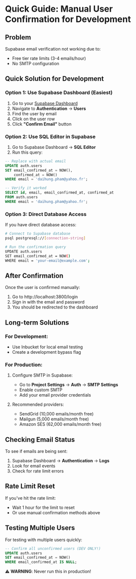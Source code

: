# Quick Guide: Manual User Confirmation for Development

## Problem
Supabase email verification not working due to:
- Free tier rate limits (3-4 emails/hour)
- No SMTP configuration

## Quick Solution for Development

### Option 1: Use Supabase Dashboard (Easiest)

1. Go to your [Supabase Dashboard](https://app.supabase.com)
2. Navigate to **Authentication** → **Users**
3. Find the user by email
4. Click on the user row
5. Click **"Confirm Email"** button

### Option 2: Use SQL Editor in Supabase

1. Go to Supabase Dashboard → **SQL Editor**
2. Run this query:

```sql
-- Replace with actual email
UPDATE auth.users 
SET email_confirmed_at = NOW(),
    confirmed_at = NOW()
WHERE email = 'daihung.pham@yahoo.fr';

-- Verify it worked
SELECT id, email, email_confirmed_at, confirmed_at 
FROM auth.users 
WHERE email = 'daihung.pham@yahoo.fr';
```

### Option 3: Direct Database Access

If you have direct database access:

```bash
# Connect to Supabase database
psql postgresql://[connection-string]

# Run the confirmation query
UPDATE auth.users 
SET email_confirmed_at = NOW() 
WHERE email = 'your-email@example.com';
```

## After Confirmation

Once the user is confirmed manually:
1. Go to http://localhost:3800/login
2. Sign in with the email and password
3. You should be redirected to the dashboard

## Long-term Solutions

### For Development:
- Use Inbucket for local email testing
- Create a development bypass flag

### For Production:
1. Configure SMTP in Supabase:
   - Go to **Project Settings** → **Auth** → **SMTP Settings**
   - Enable custom SMTP
   - Add your email provider credentials

2. Recommended providers:
   - SendGrid (10,000 emails/month free)
   - Mailgun (5,000 emails/month free)
   - Amazon SES (62,000 emails/month free)

## Checking Email Status

To see if emails are being sent:
1. Supabase Dashboard → **Authentication** → **Logs**
2. Look for email events
3. Check for rate limit errors

## Rate Limit Reset

If you've hit the rate limit:
- Wait 1 hour for the limit to reset
- Or use manual confirmation methods above

## Testing Multiple Users

For testing with multiple users quickly:

```sql
-- Confirm all unconfirmed users (DEV ONLY!)
UPDATE auth.users 
SET email_confirmed_at = NOW() 
WHERE email_confirmed_at IS NULL;
```

⚠️ **WARNING**: Never run this in production!